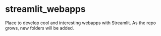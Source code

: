# streamlit_webapps
Place to develop cool and interesting webapps with Streamlit. As the repo grows, new folders will be added. 
